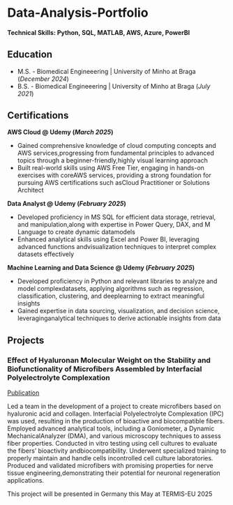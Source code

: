 # Data-Analysis-Portfolio

#### Technical Skills: Python, SQL, MATLAB, AWS, Azure, PowerBI

## Education
- M.S. - Biomedical Engineeering | University of Minho at Braga (_December 2024_)
- B.S. - Biomedical Engineeering | University of Minho at Braga (_July 2021_)

## Certifications
**AWS Cloud @ Udemy (_March 2025_)**
- Gained comprehensive knowledge of cloud computing concepts and AWS services,progressing from fundamental principles to advanced topics through a beginner-friendly,highly visual learning approach
- Built real-world skills using AWS Free Tier, engaging in hands-on exercises with coreAWS services, providing a strong foundation for pursuing AWS certifications such asCloud Practitioner or Solutions Architect

**Data Analyst @ Udemy (_February 2025_)**
- Developed proficiency in MS SQL for efficient data storage, retrieval, and manipulation,along with expertise in Power Query, DAX, and M Language to create dynamic datamodels
- Enhanced analytical skills using Excel and Power BI, leveraging advanced functions andvisualization techniques to interpret complex datasets effectively

**Machine Learning and Data Science @ Udemy (_February 2025_)**
- Developed proficiency in Python and relevant libraries to analyze and model complexdatasets, applying algorithms such as regression, classification, clustering, and deeplearning to extract meaningful insights
- Gained expertise in data sourcing, visualization, and decision science, leveraginganalytical techniques to derive actionable insights from data
  
## Projects
### Effect of Hyaluronan Molecular Weight on the Stability and Biofunctionality of Microfibers Assembled by Interfacial Polyelectrolyte Complexation
[Publication](https://pubs.acs.org/doi/10.1021/acsami.4c18335)

Led a team in the development of a project to create microfibers based on hyaluronic acid and collagen. Interfacial Polyelectrolyte Complexation (IPC) was used, resulting in the production of bioactive and biocompatible fibers.
Employed advanced analytical tools, including a Goniometer, a Dynamic MechanicalAnalyzer (DMA), and various microscopy techniques to assess fiber properties. 
Conducted in vitro testing using cell cultures to evaluate the fibers’ bioactivity andbiocompatibility. Underwent specialized training to properly maintain and handle cells incontrolled cell culture laboratories.
Produced and validated microfibers with promising properties for nerve tissue engineering,demonstrating their potential for neuronal regeneration applications.

This project will be presented in Germany this May at TERMIS-EU 2025




